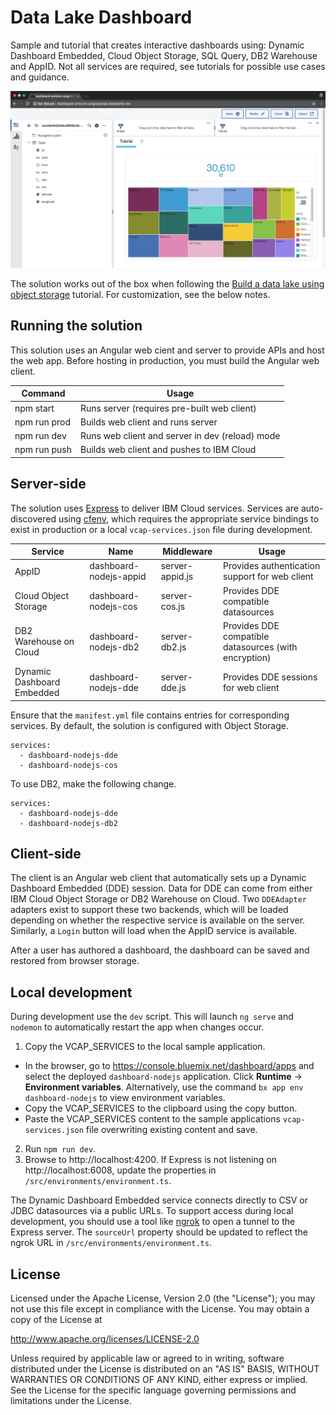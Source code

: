 # Data Lake Dashboard

Sample and tutorial that creates interactive dashboards using: Dynamic Dashboard Embedded, Cloud Object Storage, SQL Query, DB2 Warehouse and AppID. Not all services are required, see tutorials for possible use cases and guidance.

![Application](images/dashboard-chart.png)

The solution works out of the box when following the [Build a data lake using object storage](https://console.bluemix.net/docs/tutorials/smart-data-lake.html) tutorial. For customization, see the below notes.

## Running the solution

This solution uses an Angular web cient and server to provide APIs and host the web app. Before hosting in production, you must build the Angular web client.

| Command       | Usage                                           |
|---------------|-------------------------------------------------|
| npm start     | Runs server (requires pre-built web client)     |
| npm run prod  | Builds web client and runs server               |
| npm run dev   | Runs web client and server in dev (reload) mode |
| npm run push  | Builds web client and pushes to IBM Cloud       |

## Server-side

The solution uses [Express](http://expressjs.com/) to deliver IBM Cloud services. Services are auto-discovered using [cfenv](https://www.npmjs.com/package/cfenv), which requires the appropriate service bindings to exist in production or a local `vcap-services.json` file during development.

| Service                    | Name                   | Middleware      | Usage                                                 |
|----------------------------|------------------------|-----------------|-------------------------------------------------------|
| AppID                      | dashboard-nodejs-appid | server-appid.js | Provides authentication support for web client        |
| Cloud Object Storage       | dashboard-nodejs-cos   | server-cos.js   | Provides DDE compatible datasources                   |
| DB2 Warehouse on Cloud     | dashboard-nodejs-db2   | server-db2.js   | Provides DDE compatible datasources (with encryption) |
| Dynamic Dashboard Embedded | dashboard-nodejs-dde   | server-dde.js   | Provides DDE sessions for web client                  |

Ensure that the `manifest.yml` file contains entries for corresponding services. By default, the solution is configured with Object Storage.

```
services:
  - dashboard-nodejs-dde
  - dashboard-nodejs-cos
```

To use DB2, make the following change.

```
services:
  - dashboard-nodejs-dde
  - dashboard-nodejs-db2
```

## Client-side

The client is an Angular web client that automatically sets up a Dynamic Dashboard Embedded (DDE) session. Data for DDE can come from either IBM Cloud Object Storage or DB2 Warehouse on Cloud. Two `DDEAdapter` adapters exist to support these two backends, which will be loaded depending on whether the respective service is available on the server. Similarly, a `Login` button will load when the AppID service is available.

After a user has authored a dashboard, the dashboard can be saved and restored from browser storage.

## Local development
During development use the `dev` script. This will launch `ng serve` and `nodemon` to automatically restart the app when changes occur.

1. Copy the VCAP_SERVICES to the local sample application.
  - In the browser, go to https://console.bluemix.net/dashboard/apps and select the deployed `dashboard-nodejs` application. Click **Runtime** -> **Environment variables**. Alternatively, use the command `bx app env dashboard-nodejs` to view environment variables.
  - Copy the VCAP_SERVICES to the clipboard using the copy button.
  - Paste the VCAP_SERVICES content to the sample applications `vcap-services.json` file overwriting existing content and save.
2. Run `npm run dev`.
3. Browse to http://localhost:4200. If Express is not listening on http://localhost:6008, update the properties in `/src/environments/environment.ts`.

The Dynamic Dashboard Embedded service connects directly to CSV or JDBC datasources via a public URLs. To support access during local development, you should use a tool like [ngrok](https://ngrok.com/) to open a tunnel to the Express server. The `sourceUrl` property should be updated to reflect the ngrok URL in `/src/environments/environment.ts`.

## License

Licensed under the Apache License, Version 2.0 (the "License"); you may not use this file except in compliance with the License. You may obtain a copy of the License at

http://www.apache.org/licenses/LICENSE-2.0

Unless required by applicable law or agreed to in writing, software distributed under the License is distributed on an "AS IS" BASIS, WITHOUT WARRANTIES OR CONDITIONS OF ANY KIND, either express or implied. See the License for the specific language governing permissions and limitations under the License.

